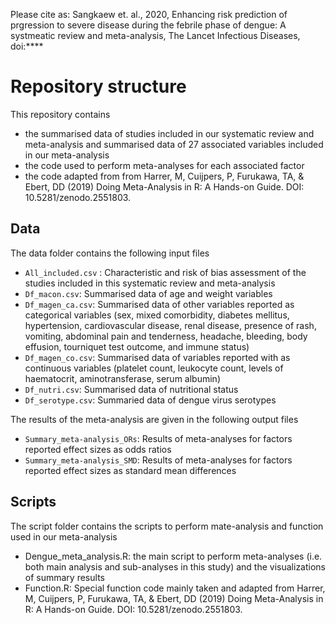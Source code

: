 Please cite as:
Sangkaew et. al., 2020, Enhancing risk prediction of prgression to severe disease during the febrile phase of dengue: A systmeatic review and meta-analysis, The Lancet Infectious Diseases, doi:****

# Repository structure

This repository contains
- the summarised data of studies included in our systematic review and meta-analysis and summarised data of 27 associated variables included in our meta-analysis
- the code used to perform meta-analyses for each associated factor 
- the code adapted from from Harrer, M, Cuijpers, P, Furukawa, TA, & Ebert, DD (2019) Doing Meta-Analysis in R: A Hands-on Guide. DOI: 10.5281/zenodo.2551803.

## Data
The data folder contains the following input files 
- `All_included.csv` : Characteristic and risk of bias assessment of the studies included in this systematic review and meta-analysis
- `Df_macon.csv`: Summarised data of age and weight variables 
- `Df_magen_ca.csv`: Summarised data of other variables reported as categorical variables (sex, mixed comorbidity, diabetes mellitus, hypertension, cardiovascular disease, renal disease, presence of rash, vomiting, abdominal pain and tenderness, headache, bleeding, body effusion, tourniquet test outcome, and immune status)
- `Df_magen_co.csv`: Summarised data of variables reported with as continuous variables (platelet count, leukocyte count, levels of haematocrit, aminotransferase, serum albumin)
- `Df_nutri.csv`: Summarised data of nutritional status 
- `Df_serotype.csv`: Summaried data of dengue virus serotypes

The results of the meta-analysis are given in the following output files
- `Summary_meta-analysis_ORs`: Results of meta-analyses for factors reported effect sizes as odds ratios
- `Summary_meta-analysis_SMD`: Results of meta-analyses for factors reported effect sizes as standard mean differences

## Scripts
The script folder contains the scripts to perform mate-analysis and function used in our meta-analysis
- Dengue_meta_analysis.R: the main script to perform meta-analyses (i.e. both main analysis and sub-analyses in this study) and the visualizations of  summary results 
- Function.R: Special function code mainly taken and adapted from Harrer, M, Cuijpers, P, Furukawa, TA, & Ebert, DD (2019) Doing Meta-Analysis in R: A Hands-on Guide. DOI: 10.5281/zenodo.2551803.


